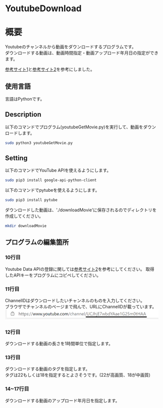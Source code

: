 # YoutubeDownload

# 概要
Youtubeのチャンネルから動画をダウンロードするプログラムです。  
ダウンロードする動画は、動画時間指定・動画アップロード年月日の指定ができます。

[参考サイト1](https://www.sejuku.net/blog/70173)と[参考サイト2](https://qiita.com/g-k/items/7c98efe21257afac70e9)を参考にしました。

## 使用言語
言語はPythonです。



## Description
以下のコマンドでプログラム(youtubeGetMovie.py)を実行して、動画をダウンロードします。
```bash
sudo python3 youtubeGetMovie.py
```

## Setting
以下のコマンドでYouTube APIを使えるようにします。
```bash
sudo pip3 install google-api-python-client
```
以下のコマンドでpytubeを使えるようにします。
```bash
sudo pip3 install pytube
```

ダウンロードした動画は、'./downloadMovie'に保存されるのでディレクトリを作成してください。
```bash
mkdir downloadMovie
```

## プログラムの編集箇所
### 10行目
Youtube Data APIの登録に関しては[参考サイト2](https://qiita.com/g-k/items/7c98efe21257afac70e9)を参考にしてください。
取得したAPIキーをプログラムにコピペしてください。  
### 11行目
ChannelIDはダウンロードしたいチャンネルのものを入力してください。  
ブラウザでチャンネルのページまで飛んで、URLにChannelIDが載っています。
![URL](https://github.com/Kohta-Sugimoto/YoutubeDownload/blob/main/youtubeURL.PNG)
### 12行目
ダウンロードする動画の長さを1時間単位で指定します。
### 13行目
ダウンロードする動画のタグを指定します。  
タグは22もしくは18を指定するとよさそうです。(22が高画質、18が中画質)
### 14~17行目
ダウンロードする動画のアップロード年月日を指定します。
